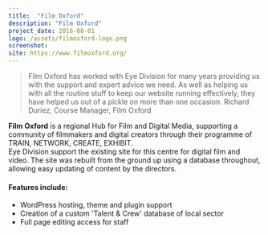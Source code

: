 ```yaml
---
title:  "Film Oxford"
description: "Film Oxford"
project_date: 2016-08-01
logo: /assets/filmoxford-logo.png
screenshot: 
site: https://www.filmoxford.org/
---
```


>Film Oxford has worked with Eye Division for many years providing us with the support and expert advice we need. As well as helping us with all the routine stuff to keep our website running effectively, they have helped us out of a pickle on more than one occasion.
Richard Duriez, Course Manager, Film Oxford

<p><strong>Film Oxford</strong> is a regional Hub for Film and Digital Media, supporting a community of filmmakers and digital creators through their programme of TRAIN, NETWORK, CREATE, EXHIBIT.<br>
Eye Division support the existing site for this centre for digital film and video. The site was rebuilt from the ground up using  a database throughout, allowing easy updating of content by the directors. </p>
<h4>Features include:</h4>
<ul class="list-group">
<li class="list-group-item">WordPress hosting, theme and plugin support</li>
<li class="list-group-item">Creation of a custom 'Talent &amp; Crew' database of local sector</li>
<li class="list-group-item">Full page editing access for staff</li>
</ul>
